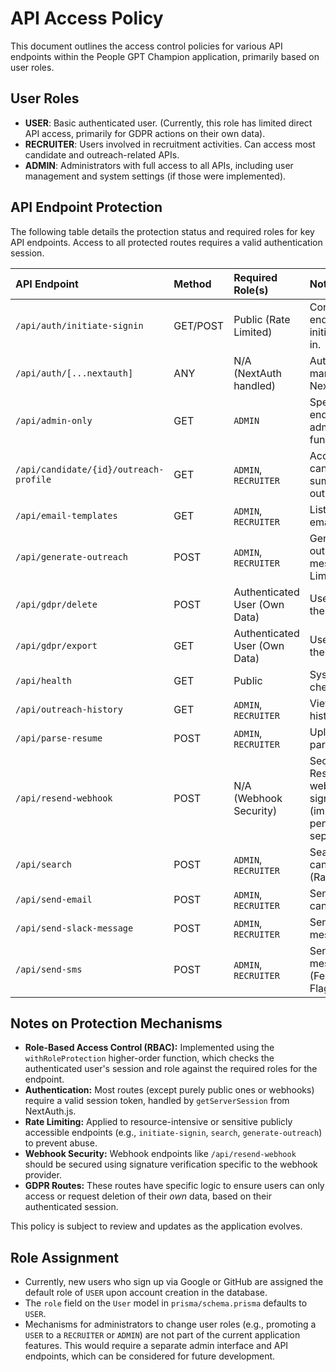 # API Access Policy

This document outlines the access control policies for various API endpoints within the People GPT Champion application, primarily based on user roles.

## User Roles

-   **USER**: Basic authenticated user. (Currently, this role has limited direct API access, primarily for GDPR actions on their own data).
-   **RECRUITER**: Users involved in recruitment activities. Can access most candidate and outreach-related APIs.
-   **ADMIN**: Administrators with full access to all APIs, including user management and system settings (if those were implemented).

## API Endpoint Protection

The following table details the protection status and required roles for key API endpoints. Access to all protected routes requires a valid authentication session.

| API Endpoint                               | Method | Required Role(s)        | Notes                                                                 |
| :----------------------------------------- | :----- | :---------------------- | :-------------------------------------------------------------------- |
| `/api/auth/initiate-signin`                | GET/POST| Public (Rate Limited)   | Conceptual endpoint for initiating sign-in.                         |
| `/api/auth/[...nextauth]`                  | ANY    | N/A (NextAuth handled)  | Authentication managed by NextAuth.js.                                |
| `/api/admin-only`                          | GET    | `ADMIN`                 | Specific endpoint for admin-only functions.                         |
| `/api/candidate/{id}/outreach-profile`     | GET    | `ADMIN`, `RECRUITER`    | Access candidate summary for outreach.                                |
| `/api/email-templates`                     | GET    | `ADMIN`, `RECRUITER`    | List available email templates.                                       |
| `/api/generate-outreach`                   | POST   | `ADMIN`, `RECRUITER`    | Generate outreach messages (Rate Limited).                            |
| `/api/gdpr/delete`                         | POST   | Authenticated User (Own Data) | User can delete their own data.                                   |
| `/api/gdpr/export`                         | GET    | Authenticated User (Own Data) | User can export their own data.                                     |
| `/api/health`                              | GET    | Public                  | System health check.                                                  |
| `/api/outreach-history`                    | GET    | `ADMIN`, `RECRUITER`    | View outreach history.                                                |
| `/api/parse-resume`                        | POST   | `ADMIN`, `RECRUITER`    | Upload and parse resumes.                                             |
| `/api/resend-webhook`                      | POST   | N/A (Webhook Security)  | Secured by Resend webhook signature (implementation pending/verified separately). |
| `/api/search`                              | POST   | `ADMIN`, `RECRUITER`    | Search for candidates (Rate Limited).                                 |
| `/api/send-email`                          | POST   | `ADMIN`, `RECRUITER`    | Send emails to candidates.                                            |
| `/api/send-slack-message`                  | POST   | `ADMIN`, `RECRUITER`    | Send Slack messages.                                                  |
| `/api/send-sms`                            | POST   | `ADMIN`, `RECRUITER`    | Send SMS messages (Feature Flagged).                                  |

## Notes on Protection Mechanisms

-   **Role-Based Access Control (RBAC):** Implemented using the `withRoleProtection` higher-order function, which checks the authenticated user's session and role against the required roles for the endpoint.
-   **Authentication:** Most routes (except purely public ones or webhooks) require a valid session token, handled by `getServerSession` from NextAuth.js.
-   **Rate Limiting:** Applied to resource-intensive or sensitive publicly accessible endpoints (e.g., `initiate-signin`, `search`, `generate-outreach`) to prevent abuse.
-   **Webhook Security:** Webhook endpoints like `/api/resend-webhook` should be secured using signature verification specific to the webhook provider.
-   **GDPR Routes:** These routes have specific logic to ensure users can only access or request deletion of their *own* data, based on their authenticated session.

This policy is subject to review and updates as the application evolves.

## Role Assignment

-   Currently, new users who sign up via Google or GitHub are assigned the default role of `USER` upon account creation in the database.
-   The `role` field on the `User` model in `prisma/schema.prisma` defaults to `USER`.
-   Mechanisms for administrators to change user roles (e.g., promoting a `USER` to a `RECRUITER` or `ADMIN`) are not part of the current application features. This would require a separate admin interface and API endpoints, which can be considered for future development.
